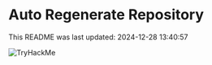 # Auto Regenerate Repository

This README was last updated: 2024-12-28 13:40:57

 ![TryHackMe](https://tryhackme.com/badge/533634)